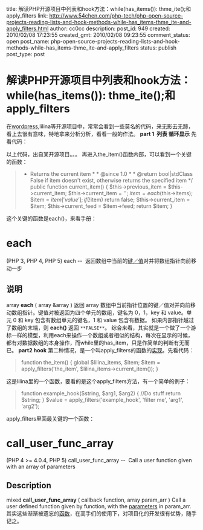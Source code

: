 title: 解读PHP开源项目中列表和hook方法：while(has_items()): thme_ite();和apply_filters
link: http://www.54chen.com/php-tech/php-open-source-projects-reading-lists-and-hook-methods-while-has_items-thme_ite-and-apply_filters.html
author: cc0cc
description: 
post_id: 949
created: 2010/02/08 17:23:55
created_gmt: 2010/02/08 09:23:55
comment_status: open
post_name: php-open-source-projects-reading-lists-and-hook-methods-while-has_items-thme_ite-and-apply_filters
status: publish
post_type: post

# 解读PHP开源项目中列表和hook方法：while(has_items()): thme_ite();和apply_filters

在[wordpress](/architecture/wordpress-nginx-php-cgi-mysql-memory-in-the-128m-to-install-and-optimize-the-vps-notes.html),lilina等开源项目中，常常会看到一些莫名的代码，来无影去无踪，看上去很有意味，特地拿来分析分析，看看一般的作法。 **part 1  列表 循环显示** 先看代码： 

> <?php $num = 0; if(has_items()) { while(has_items()): the_item(); } ?>

以上代码，出自某开源项目。。。 再进入the_item()函数内部，可以看到一个关键的函数： 

> * Returns the current item * * @since 1.0 * * @return bool|stdClass False if item doesn't exist, otherwise returns the specified item */ public function current_item() { $this->previous_item = $this->current_item; $this->current_item = ''; $item = each($this->items); $item = $item['value']; if(!$item) return false; $this->current_item = $item; $this->current_feed = $item->feed; return $item; }

这个关键的函数是each()，来看手册： 

# each

(PHP 3, PHP 4, PHP 5) each --  返回数组中当前的[键／值](/translate/dynamo-based-systems-designed-linkin-voldemort-voldemort-design-chinese-documents-i-am-a-chan-academy-of-sciences-translation-finalized.html)对并将数组指针向前移动一步

## 说明

array **each** ( array &array ) 返回 array 数组中当前指针位置的键／值对并向前移动数组指针。键值对被返回为四个单元的数组，键名为 0，1，key 和 value。单元 0 和 key 包含有数组单元的键名，1 和 value 包含有数据。 如果内部指针越过了数组的末端，则 **each()** 返回 `**FALSE**`。 综合来看，其实就是一个做了一个游标一样的模型，利用each来操作一个数组或者相似的结构，每次在显示的时候，都有对数据数组的本身操作，而while里的has_item，只是作简单的判断有无而已。 **part2 hook** 第二种情况，是一个叫apply_filters的函数的[实现](/architecture/wordpress-nginx-php-cgi-mysql-memory-in-the-128m-to-install-and-optimize-the-vps-notes.html)。先看代码： 

> function the_item() { global $lilina_items, $item; $item = apply_filters('the_item', $lilina_items->current_item()); }

这是lilina里的一个函数，要看的是这个apply_filters方法，有一个简单的例子： 

> function example_hook($string, $arg1, $arg2) { //Do stuff return $string; } $value = apply_filters('example_hook', 'filter me', 'arg1', 'arg2');

apply_filters里面最关键的一个函数： 

# call_user_func_array

(PHP 4 >= 4.0.4, PHP 5) call_user_func_array --  Call a user function given with an array of parameters

## Description

mixed **call_user_func_array** ( callback function, array param_arr ) Call a user defined function given by function, with the [parameters](/php-tech/multi-nginx-configuration-of-single-php-fpm-approach-from-academy-of-sciences.html) in param_arr. 其实这些渐渐被遗忘的[函数](http://www.54chen.com/webfe/academy-of-sciences-in-recent-years-a-good-article-summing-up.html)，在高手们的使用下，对项目化的开发很有优势，随手记之。